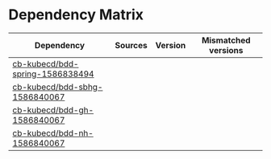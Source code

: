 # Dependency Matrix

Dependency | Sources | Version | Mismatched versions
---------- | ------- | ------- | -------------------
[cb-kubecd/bdd-spring-1586838494](https://github.com/cb-kubecd/bdd-spring-1586838494.git) |  | []() | 
[cb-kubecd/bdd-sbhg-1586840067](https://github.com/cb-kubecd/bdd-sbhg-1586840067.git) |  | []() | 
[cb-kubecd/bdd-gh-1586840067](https://github.com/cb-kubecd/bdd-gh-1586840067.git) |  | []() | 
[cb-kubecd/bdd-nh-1586840067](https://github.com/cb-kubecd/bdd-nh-1586840067.git) |  | []() | 
